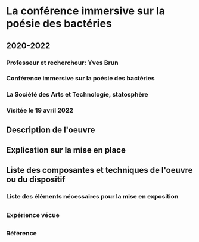 # La conférence immersive sur la poésie des bactéries
## 2020-2022

### Professeur et rechercheur: Yves Brun

### Conférence immersive sur la poésie des bactéries

### La Société des Arts et Technologie, statosphère

### Visitée le 19 avril 2022

## Description de l'oeuvre
###

## Explication sur la mise en place
###

## Liste des composantes et techniques de l'oeuvre ou du dispositif 
###

### Liste des éléments nécessaires pour la mise en exposition 
##

### Expérience vécue
##

### Référence
